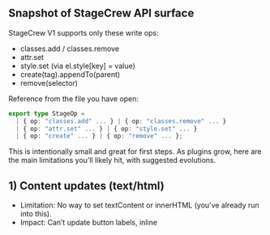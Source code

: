 ## Snapshot of StageCrew API surface

StageCrew V1 supports only these write ops:
- classes.add / classes.remove
- attr.set
- style.set (via el.style[key] = value)
- create(tag).appendTo(parent)
- remove(selector)

Reference from the file you have open:
````ts path=modules/communication/sequences/stage/StageCrew.ts mode=EXCERPT
export type StageOp =
  | { op: "classes.add" ... } | { op: "classes.remove" ... }
  | { op: "attr.set" ... } | { op: "style.set" ... }
  | { op: "create" ... } | { op: "remove" ... };
````

This is intentionally small and great for first steps. As plugins grow, here are the main limitations you’ll likely hit, with suggested evolutions.

## 1) Content updates (text/html)

- Limitation: No way to set textContent or innerHTML (you’ve already run into this).
- Impact: Can’t update button labels, inline <style> content, dynamic content blocks.
- Suggestion: Add ops text.set and html.set; allow update({ text, html }); optionally allow create(..., { text?, html? }).

## 2) Moving/reordering nodes

- Limitation: No op to move an existing element relative to another (before/after/append).
- Impact: Reparenting, reordering lists, drag-and-drop, overlay re-stacking require remove+create (losing state, listeners).
- Suggestion: move(selector, { before | after | appendTo }) to avoid teardown and preserve order-specific styles.

## 3) Referencing and scoping

- Limitation: Ops are selector-only; no stable handles/refs to created elements; no automatic scoping to a plugin root.
- Impact: Selector collisions across plugins, brittle DOM queries, extra querySelector work per op.
- Suggestions:
  - Provide a pluginRoot scope so selectors are automatically prefixed (e.g., within #plugin-<id>).
  - Return a Ref from create() and allow update(ref, …), move(ref, …) to avoid repeated queries.

## 4) Reads and measurements

- Limitation: No “measure” phase helper; all API is writes.
- Impact: Layout thrash if plugins interleave reads (getBoundingClientRect) and writes; difficult to coordinate rAF ticks.
- Suggestion: stageCrew.measure(fn) to batch reads before writes; or a txn.batch(fn) that sequences read->write under the hood.

## 5) Styles and CSS specifics

- Limitation: style.set uses property assignment; not setProperty with priority; no CSS variable helpers; no stylesheet-level control.
- Impact: Can’t set !important; less ergonomic for CSS custom properties; can’t manage <style> sheets beyond attrs unless we add text.set.
- Suggestions:
  - style.setProperty op with optional priority.
  - Helpers for CSS variables: styleVar.set("--name", value[, priority]).
  - With text.set, inline <style> use cases are covered; link-based styles can remain out-of-scope.

## 6) Attributes vs properties (forms and stateful elements)

- Limitation: Only attr.set; no property.set (value, checked, disabled, selectedIndex, etc.).
- Impact: Form inputs or interactive components need property writes to reflect live state.
- Suggestion: prop.set op for common properties (value, checked, disabled, open, etc.).

## 7) Event listeners and behaviors

- Limitation: No event attachment API (by design; events should flow through sequences).
- Impact: UI widgets often need local DOM listeners.
- Options:
  - Keep events out of StageCrew and use framework/host to attach listeners.
  - If needed, a constrained event.add/remove limited to plugin root with automatic cleanup on plugin unmount.

## 8) Bulk operations and ergonomics

- Limitation: update() is single-target and granular; many ops produce lots of queue items.
- Impact: Verbose code and potential overhead for multi-target updates.
- Suggestions:
  - Allow selector lists or a select().forEach() style helper.
  - Support minimal “macro” ops (e.g., classes.toggle, attrs.merge).

## 9) Performance and batching

- Limitation: Each op does its own querySelector at apply; txn.commit({ batch }) only controls rAF scheduling.
- Impact: Many ops → many DOM queries; may affect frame time.
- Suggestions:
  - Cache element lookups per txn apply pass.
  - Group ops by selector, coalescing style/attrs updates.
  - Option to coalesce multiple update() calls on the same selector in one txn.

## 10) Shadow DOM, Web Components, and SVG

- Limitation: No explicit support for:
  - Shadow DOM host traversal (querySelector won’t find inside shadow roots).
  - SVG namespaced attributes or element creation nuances.
- Impact: Component libraries using Web Components or SVG heavy UIs may hit limits.
- Suggestions:
  - Optional root: Element parameter for txn/update/create targeting shadow roots.
  - Namespaced attr.setNS for SVG if needed.

## 11) Accessibility and focus/scroll control

- Limitation: No ops for focus(), blur(), scrollIntoView(), selection ranges.
- Impact: Usability flows that need to move focus or scroll cannot express this via StageCrew.
- Suggestions:
  - Add focus.set(selector, { focus: true }) or explicit focus(selector), blur(selector).
  - scrollTo/scrollIntoView ops with minimal parameters.

## 12) Error handling and rollback

- Limitation: No rollback or transactional guard if applying ops throws.
- Impact: Harder to reason about partial mutations during exceptions.
- Suggestions:
  - txn.rollback(err) hook (at least for logging), or internal try-catch per op with failure reporting.
  - Continue-on-error policy with an error array in the cue for observability.

## 13) Observability and testing

- Strength: Emits stage:cue with operations and meta and is allow-listed by SPAValidator.
- Limitation: No per-op result status; no timing/latency info; no IDs for created nodes unless attrs.id supplied.
- Suggestions:
  - Include apply results (counts, misses) in cue meta in dev.
  - Optionally auto-assign IDs for created nodes if not provided, returning a ref.

## 14) Security/escaping for HTML content

- Limitation: If/when html.set is added, responsibility for sanitization is not defined.
- Suggestion: Make html.set opt-in and document that plugin must sanitize or provide a sanitizedHtml flag.

## 15) API ergonomics for frequent patterns

- Limitation: Common plugin patterns (ensure <style> exists + update text) require multiple calls.
- Suggestion:
  - Thin StageDoc facade (wrapper) for getElementById/createElement/appendChild + updateText that emits StageCrew ops.
  - Helper: ensureStyleTag(id, { text }) to make “create if missing, update in place” atomic.

## What I’d prioritize next (minimal, high impact)

1) text.set (and optional html.set) in StageCrew
2) move() op for reparenting/reordering
3) prop.set for value/checked/disabled
4) style.setProperty with priority (enables !important and CSS vars)
5) Simple measure() helper to sequence reads/writes
6) StageDoc micro-wrapper for the limited DOM patterns your plugins use today

These cover the majority of scale-out pain without turning StageCrew into a second DOM.
